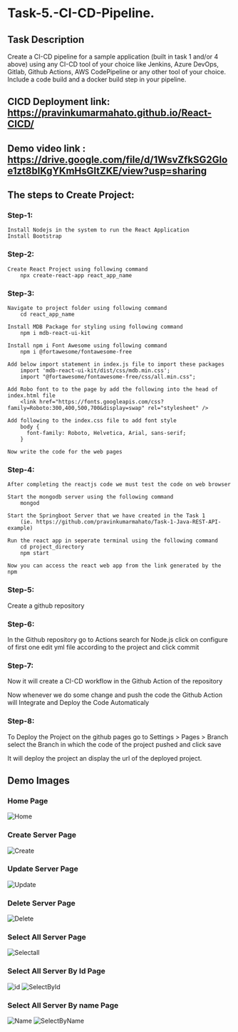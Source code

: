 # Task-5.-CI-CD-Pipeline.

## Task Description
Create a CI-CD pipeline for a sample application (built in task 1 and/or 4 above) using any CI-CD tool of your choice like Jenkins, Azure DevOps, Gitlab, Github Actions, AWS CodePipeline or any other tool of your choice. Include a code build and a docker build step in your pipeline.

## CICD Deployment link: https://pravinkumarmahato.github.io/React-CICD/
## Demo video link : https://drive.google.com/file/d/1WsvZfkSG2Gloe1zt8blKgYKmHsGltZKE/view?usp=sharing

## The steps to Create Project:
### Step-1:
    Install Nodejs in the system to run the React Application
    Install Bootstrap
### Step-2:
    Create React Project using following command
        npx create-react-app react_app_name
### Step-3:
    Navigate to project folder using following command
        cd react_app_name
        
    Install MDB Package for styling using following command
        npm i mdb-react-ui-kit
        
    Install npm i Font Awesome using following command
        npm i @fortawesome/fontawesome-free
        
    Add below import statement in index.js file to import these packages
        import 'mdb-react-ui-kit/dist/css/mdb.min.css';
        import "@fortawesome/fontawesome-free/css/all.min.css";
        
    Add Robo font to to the page by add the following into the head of index.html file
        <link href="https://fonts.googleapis.com/css?family=Roboto:300,400,500,700&display=swap" rel="stylesheet" />
        
    Add following to the index.css file to add font style
        body {
          font-family: Roboto, Helvetica, Arial, sans-serif;
        }
        
    Now write the code for the web pages 
### Step-4:
    After completing the reactjs code we must test the code on web browser
    
    Start the mongodb server using the following command
        mongod
        
    Start the Springboot Server that we have created in the Task 1 
        (ie. https://github.com/pravinkumarmahato/Task-1-Java-REST-API-example)
        
    Run the react app in seperate terminal using the following command
        cd project_directory
        npm start
        
    Now you can access the react web app from the link generated by the npm

### Step-5:
  Create a github repository
### Step-6:
  In the Github repository go to Actions search for Node.js click on configure of first one edit yml file according to the project and click commit
### Step-7:
  Now it will create a CI-CD workflow in the Github Action of the repository
  
  Now whenever we do some change and push the code the Github Action will Integrate and Deploy the Code Automaticaly
### Step-8:
  To Deploy the Project on the github pages go to Settings > Pages > Branch select the Branch in which the code of the project pushed and click save
  
  It will deploy the project an display the url of the deployed project.

## Demo Images
### Home Page
![Home](https://github.com/pravinkumarmahato/Task-4.-WEB-UI-Forms/assets/68019573/fbff9c7e-33a4-4662-93e3-bf58978c318d)

### Create Server Page
![Create](https://github.com/pravinkumarmahato/Task-4.-WEB-UI-Forms/assets/68019573/e7049ecc-e947-4e20-b6ae-3f5bbf00a94e)

### Update Server Page
![Update](https://github.com/pravinkumarmahato/Task-4.-WEB-UI-Forms/assets/68019573/221a3135-d780-46d2-94f1-5de6f1c3b3b6)

### Delete Server Page
![Delete](https://github.com/pravinkumarmahato/Task-4.-WEB-UI-Forms/assets/68019573/4249e02d-9088-4cf3-be9c-5a809f6708dc)

### Select All Server Page
![Selectall](https://github.com/pravinkumarmahato/Task-4.-WEB-UI-Forms/assets/68019573/90414397-2a7e-4e61-a719-36cf0c441b6e)

### Select All Server By Id Page
![id](https://github.com/pravinkumarmahato/Task-4.-WEB-UI-Forms/assets/68019573/2e18a13f-d079-4975-bda2-bb334548fa8f)
![SelectById](https://github.com/pravinkumarmahato/Task-4.-WEB-UI-Forms/assets/68019573/2e743a47-75d2-4b23-9880-775f6cd7e1f4)

### Select All Server By name Page
![Name](https://github.com/pravinkumarmahato/Task-4.-WEB-UI-Forms/assets/68019573/165713b6-169d-4781-9bc5-ac103a545836)
![SelectByName](https://github.com/pravinkumarmahato/Task-4.-WEB-UI-Forms/assets/68019573/4e952da2-1775-4966-bfa2-526e5bafc5db)
